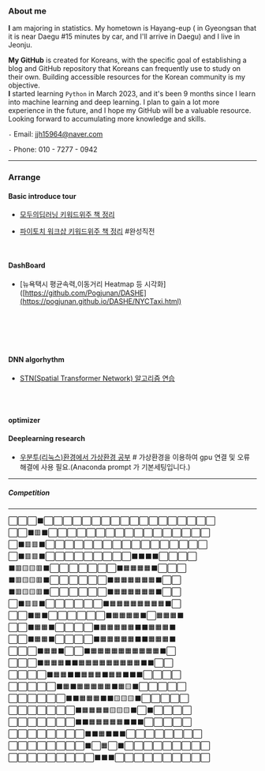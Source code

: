 
### About me
**I** am majoring in statistics. My hometown is Hayang-eup ( in Gyeongsan that it is near Daegu #15 minutes by car, and I'll arrive in Daegu) and I live in Jeonju.  <br>

**My GitHub** is created for Koreans, with the specific goal of establishing a blog and GitHub repository that Koreans can frequently use to study on their own. Building accessible resources for the Korean community is my objective. 
<br>
**I** started learning `Python` in March 2023, and it's been 9 months since I learn into machine learning and deep learning. I plan to gain a lot more experience in the future, and I hope my GitHub will be a valuable resource. Looking forward to accumulating more knowledge and skills.

`-` Email: jjh15964@naver.com

`-` Phone: 010 - 7277 - 0942 


--- 

### Arrange 

#### Basic introduce tour
- [모두의딥러닝 키워드위주 책 정리](https://pogjunan.github.io/deeplearningforall_blog/)

- [파이토치 워크샵 키워드위주 책 정리](https://github.com/Pogjunan/DeeplearningwithPytorch/) #완성직전

<br>


#### DashBoard

- [뉴욕택시 평균속력,이동거리 Heatmap 등 시각화]([https://github.com/Pogjunan/DASHE](https://pogjunan.github.io/DASHE/NYCTaxi.html)
<br>

<br>
<br>
<br>

#### DNN algorhythm 


- [STN(Spatial Transformer Network) 알고리즘 연습](https://github.com/Pogjunan/STN_puzzle)
  
<br>
<br>


#### optimizer


#### Deeplearning research
- [우분투(리눅스)환경에서 가상환경 공부](https://github.com/Pogjunan/datatoolbox_24) # 가상환경을 이용하여 gpu 연결 및 오류 해결에 사용 필요.(Anaconda prompt 가 기본세팅입니다.)

---

##### Competition




---
<!---
On the dawn of 2024, as a junior in the field of deep learning, Pogjunan is about to hatch soon. Anticipate exciting developments ahead!😆
--->
⬜⬜⬜⬛⬜⬜⬜⬜⬜⬜⬜⬜⬜⬜⬜⬜⬜⬜⬜⬜⬜⬜ <br>
⬜⬜⬛🟥⬛⬜⬜⬜⬜⬜⬜⬜⬜⬜⬜⬜⬜⬜⬜⬜⬜⬜ <br>
⬜⬛🟥🟥⬛⬜⬜⬜⬜⬜⬜⬜⬜⬜⬜⬜⬜⬜⬜⬜⬜⬜ <br>
⬜⬛🟥🟥⬛⬜⬜⬜⬜⬜⬜⬜⬜⬜⬛⬛⬛⬛⬜⬜⬜⬜ <br>
⬛🟥🟨🟨🟥⬛⬜⬜⬜⬜⬜⬜⬜⬛🟧🟧🟧🟧⬛⬜⬜⬜ <br>
⬛🟥🟨🟨🟥⬛⬜⬜⬜⬜⬜⬜⬛🟧🟧🟧🟧🟧🟧⬛⬜⬜ <br>
⬛🟥🟨🟨🟥⬛⬜⬜⬜⬜⬜⬜⬛🟧🟧🟧🟧🟧🟧⬛⬜⬜ <br>
⬜⬛🟥🟥⬛⬜⬜⬜⬜⬜⬜⬛🟧🟧🟧🟧🟧🟧🟧🟧⬛⬜ <br>
⬜⬜⬛🟧⬛⬜⬜⬜⬜⬜⬜⬛🟧🟧🟧🟧⬛⬜🟧🟧🟧⬛ <br>
⬜⬜⬛🟧🟧⬛⬜⬜⬜⬜⬛🟧🟧🟧🟧🟧⬛⬛🟧🟧🟧⬛ <br>
⬜⬜⬛🟧🟧⬛⬜⬜⬜⬜⬛🟧🟧🟧🟧🟧⬛⬛🟧🟧🟧⬛ <br>
⬜⬜⬜⬛🟧🟧⬛⬜⬜⬛🟧🟧🟧🟧🟧🟧🟧🟧🟧🟧⬛⬜ <br>
⬜⬜⬜⬛🟧🟧🟧⬛⬛🟧🟧🟧🟧🟧🟧🟧🟧🟧⬛⬛⬜⬜ <br>
⬜⬜⬜⬜⬛🟧🟧⬛⬛🟧🟧🟧⬛🟧🟧⬛⬛⬛⬜⬜⬜⬜ <br>
⬜⬜⬜⬜⬜⬛🟧⬛🟧🟧🟧🟧🟧⬛🟧🟨⬛⬜⬜⬜⬜⬜ <br>
⬜⬜⬜⬜⬜⬜⬛⬛🟧🟧🟧⬛⬛🟨🟨🟨⬛⬜⬜⬜⬜⬜ <br>
⬜⬜⬜⬜⬜⬜⬜⬛🟧🟧🟧🟧🟨🟨🟨⬛⬜⬛⬜⬜⬜⬜ <br>
⬜⬜⬜⬜⬜⬜⬜⬛⬛🟧🟧🟧🟧🟧⬛⬛⬛⬜⬜⬜⬜⬜ <br>
⬜⬜⬜⬜⬜⬜⬜⬜⬛⬛🟧⬛⬛⬛⬜⬜⬜⬜⬜⬜⬜⬜ <br>
⬜⬜⬜⬜⬜⬜⬜⬜⬛⬜🟧⬜⬛⬜⬜⬜⬜⬜⬜⬜⬜⬜ <br>
⬜⬜⬜⬜⬜⬜⬜⬜⬜⬛⬛⬛⬜⬜⬜⬜⬜⬜⬜⬜⬜⬜ <br>

